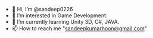 - 👋 Hi, I’m @sandeep0226
- 👀 I’m interested in Game Development.
- 🌱 I’m currently learning Unity 3D, C#, JAVA.
- 📫 How to reach me "sandeepkumarhoon@gmail.com"

